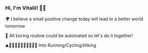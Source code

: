 ### Hi, I'm Vitalii! 👋🏻

🌍 I believe a small positive change today will lead to a better world tomorrow

🤖 All boring routine could be automated so let's do it together! 

<!--🔭 Currently working on a part of Sportsbook on https://fanteam.com/ -->
<!--🌱 Learning OOA/D, "gang-of-four" and GRASP design patterns  -->

⛰🌳🌲🌴🏃‍♂️🚴🧘‍♂️🥾🎒 Into Running/Cycling/Hiking



<!--
**mandelbroo/mandelbroo** is a ✨ _special_ ✨ repository because its `README.md` (this file) appears on your GitHub profile.

Here are some ideas to get you started:

- 🔭 I’m currently working on ...
- 🌱 I’m currently learning ...
- 👯 I’m looking to collaborate on ...
- 🤔 I’m looking for help with ...
- 💬 Ask me about ...
- 📫 How to reach me: ...
- 😄 Pronouns: ...
- ⚡ Fun fact: ...
-->
